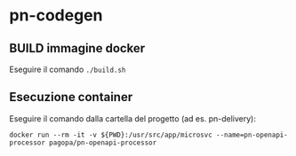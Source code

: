 # pn-codegen

## BUILD immagine docker

Eseguire il comando `./build.sh` 


## Esecuzione container

Eseguire il comando dalla cartella del progetto (ad es. pn-delivery):

`docker run --rm -it -v ${PWD}:/usr/src/app/microsvc --name=pn-openapi-processor pagopa/pn-openapi-processor`
